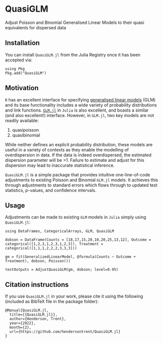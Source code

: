 # QuasiGLM

Adjust Poisson and Binomial Generalised Linear Models to their quasi equivalents for dispersed data

## Installation

You can install `QuasiGLM.jl` from the Julia Registry once it has been accepted via:

```
using Pkg
Pkg.add("QuasiGLM")
```

## Motivation

`R` has an excellent interface for specifying [generalised linear models](https://en.wikipedia.org/wiki/Generalized_linear_model) (GLM) and its base functionality includes a wide variety of probability distributions and link functions. [`GLM.jl`](https://juliastats.org/GLM.jl/v0.11/) in `Julia` is also excellent, and boasts a similar (and also excellent!) interface. However, in `GLM.jl`, two key models are not readily available:

1. quasipoisson
2. quasibinomial

While neither defines an explicit probability distribution, these models are useful in a variety of contexts as they enable the modelling of overdispersion in data. If the data is indeed overdispersed, the estimated dispersion parameter will be >1. Failure to estimate and adjust for this dispersion may lead to inaccurate statistical inference.

`QuasiGLM.jl` is a simple package that provides intuitive one-line-of-code adjustments to existing Poisson and Binomial `GLM.jl` models. It achieves this through adjustments to standard errors which flows through to updated test statistics, *p*-values, and confidence intervals.

## Usage

Adjustments can be made to existing `GLM` models in `Julia` simply using `QuasiGLM.jl`:

```
using DataFrames, CategoricalArrays, GLM, QuasiGLM

dobson = DataFrame(Counts = [18,17,15,20,10,20,25,13,12], Outcome = categorical([1,2,3,1,2,3,1,2,3]), Treatment = categorical([1,1,1,2,2,2,3,3,3]))

gm = fit(GeneralizedLinearModel, @formula(Counts ~ Outcome + Treatment), dobson, Poisson())

testOutputs = AdjustQuasiGLM(gm, dobson; level=0.95)
```

## Citation instructions

If you use `QuasiGLM.jl` in your work, please cite it using the following (included as BibTeX file in the package folder):

```
@Manual{QuasiGLM.jl,
  title={{QuasiGLM.jl}},
  author={Henderson, Trent},
  year={2022},
  month={2},
  url={https://github.com/hendersontrent/QuasiGLM.jl}
}
```
